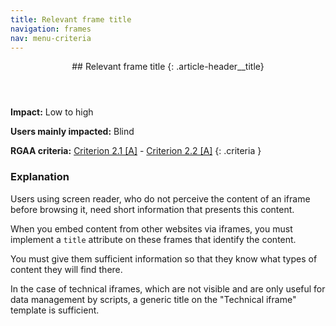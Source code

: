 ```yaml
---
title: Relevant frame title
navigation: frames
nav: menu-criteria
---
```


<header>
## Relevant frame title
{: .article-header__title}
</header>

**Impact:** Low to high

**Users mainly impacted:** Blind

**RGAA criteria:** [Criterion 2.1 [A]](http://disic.github.io/rgaa_referentiel_en/criteria.html#crit-2-1) - [Criterion 2.2 [A]](http://disic.github.io/rgaa_referentiel_en/criteria.html#crit-2-2)
{: .criteria }

### Explanation

Users using screen reader, who do not perceive the content of an iframe before browsing it, need short information that presents this content.

When you embed content from other websites via iframes, you must implement a `title` attribute on these frames that identify the content.

You must give them sufficient information so that they know what types of content they will find there.

In the case of technical iframes, which are not visible and are only useful for data management by scripts, a generic title on the "Technical iframe" template is sufficient.
